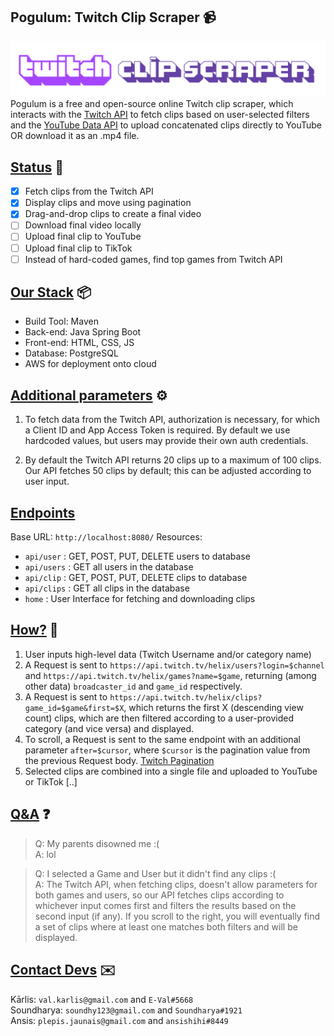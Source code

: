 Pogulum: Twitch Clip Scraper 📹
-
![tcs](assets/tcs.png)
Pogulum is a free and open-source online Twitch clip scraper, which interacts with the [Twitch API](https://dev.twitch.tv/docs/api/) to fetch clips based on user-selected filters and the [YouTube Data API](https://developers.google.com/youtube/v3) to upload concatenated clips directly to YouTube OR download it as an .mp4 file.

[Status](https://github.com/plepisnew/pogulum/wiki/Status) 📄
-
- [x] Fetch clips from the Twitch API
- [x] Display clips and move using pagination
- [x] Drag-and-drop clips to create a final video
- [ ] Download final video locally
- [ ] Upload final clip to YouTube
- [ ] Upload final clip to TikTok
- [ ] Instead of hard-coded games, find top games from Twitch API

[Our Stack](https://github.com/plepisnew/pogulum/wiki/Stack) 📦
-
- Build Tool: Maven
- Back-end: Java Spring Boot
- Front-end: HTML, CSS, JS
- Database: PostgreSQL
- AWS for deployment onto cloud

[Additional parameters](https://github.com/plepisnew/pogulum/wiki/Parameters) ⚙️
-

1. To fetch data from the Twitch API, authorization is necessary, for which a Client ID and App Access Token is required. By default we use hardcoded values, but users may provide their own auth credentials.

2. By default the Twitch API returns 20 clips up to a maximum of 100 clips. Our API fetches 50 clips by default; this can be adjusted according to user input.

[Endpoints](https://github.com/plepisnew/pogulum/wiki/Endpoints)
-
Base URL: `http://localhost:8080/`
Resources:
- `api/user` : GET, POST, PUT, DELETE users to database
- `api/users` : GET all users in the database
- `api/clip` : GET, POST, PUT, DELETE clips to database
- `api/clips` : GET all clips in the database
- `home` : User Interface for fetching and downloading clips


[How?](https://github.com/plepisnew/pogulum/wiki/Mechanism) 🧠
-

1. User inputs high-level data (Twitch Username and/or category name)
2. A Request is sent to `https://api.twitch.tv/helix/users?login=$channel` and `https://api.twitch.tv/helix/games?name=$game`, returning (among other data) `broadcaster_id` and `game_id` respectively.
3. A Request is sent to `https://api.twitch.tv/helix/clips?game_id=$game&first=$X`, which returns the first X (descending view count) clips, which are then filtered according to a user-provided category (and vice versa) and displayed.
4.  To scroll, a Request is sent to the same endpoint with an additional parameter `after=$cursor`, where `$cursor` is the pagination value from the previous Request body. [Twitch Pagination](https://dev.twitch.tv/docs/api/guide#pagination)
5. Selected clips are combined into a single file and uploaded to YouTube or TikTok [..]

[Q&A](https://github.com/plepisnew/pogulum/wiki/Questions) ❓
-
> Q: My parents disowned me :(  
> A: lol

> Q: I selected a Game and User but it didn't find any clips :(  
> A: The Twitch API, when fetching clips, doesn't allow parameters for both games and users, so our API fetches clips according to whichever input comes first and filters the results based on the second input (if any). If you scroll to the right, you will eventually find a set of clips where at least one matches both filters and will be displayed.

[Contact Devs](https://github.com/plepisnew/pogulum/wiki/Contact) ✉️
-
Kārlis: `val.karlis@gmail.com` and `E-Val#5668`  
Soundharya: `soundhy123@gmail.com` and `Soundharya#1921`  
Ansis:  `plepis.jaunais@gmail.com` and  `ansishihi#8449`  


